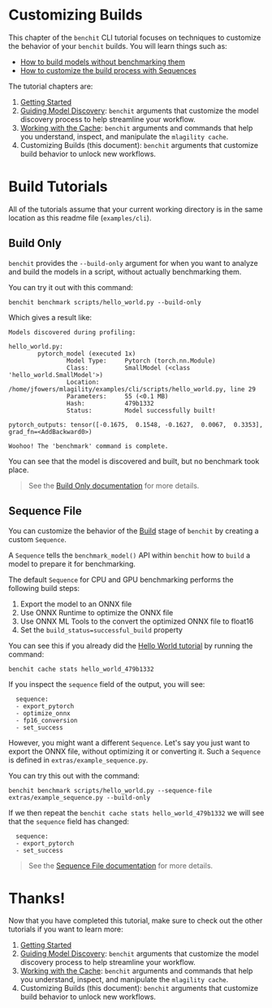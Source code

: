 # Customizing Builds

This chapter of the `benchit` CLI tutorial focuses on techniques to customize the behavior of your `benchit` builds. You will learn things such as:
- [How to build models without benchmarking them](#build-only)
- [How to customize the build process with Sequences](#sequence-file)

The tutorial chapters are:
1. [Getting Started](https://github.com/groq/mlagility/blob/main/examples/cli/readme.md)
1. [Guiding Model Discovery](https://github.com/groq/mlagility/blob/main/examples/cli/discovery.md): `benchit` arguments that customize the model discovery process to help streamline your workflow.
1. [Working with the Cache](https://github.com/groq/mlagility/blob/main/examples/cli/cache.md): `benchit` arguments and commands that help you understand, inspect, and manipulate the `mlagility cache`.
1. Customizing Builds (this document): `benchit` arguments that customize build behavior to unlock new workflows.

# Build Tutorials

All of the tutorials assume that your current working directory is in the same location as this readme file (`examples/cli`).

## Build Only

`benchit` provides the `--build-only` argument for when you want to analyze and build the models in a script, without actually benchmarking them.

You can try it out with this command:

```
benchit benchmark scripts/hello_world.py --build-only
```

Which gives a result like:

```
Models discovered during profiling:

hello_world.py:
        pytorch_model (executed 1x)
                Model Type:     Pytorch (torch.nn.Module)
                Class:          SmallModel (<class 'hello_world.SmallModel'>)
                Location:       /home/jfowers/mlagility/examples/cli/scripts/hello_world.py, line 29
                Parameters:     55 (<0.1 MB)
                Hash:           479b1332
                Status:         Model successfully built!

pytorch_outputs: tensor([-0.1675,  0.1548, -0.1627,  0.0067,  0.3353], grad_fn=<AddBackward0>)

Woohoo! The 'benchmark' command is complete.
```

You can see that the model is discovered and built, but no benchmark took place.

> See the [Build Only documentation](https://github.com/groq/mlagility/blob/main/tools_user_guide.md#build-only) for more details.

## Sequence File

You can customize the behavior of the [Build](https://github.com/groq/mlagility/blob/main/tools_user_guide.md#build) stage of `benchit` by creating a custom `Sequence`.

A `Sequence` tells the `benchmark_model()` API within `benchit` how to `build` a model to prepare it for benchmarking.

The default `Sequence` for CPU and GPU benchmarking performs the following build steps:
1. Export the model to an ONNX file
1. Use ONNX Runtime to optimize the ONNX file
1. Use ONNX ML Tools to the convert the optimized ONNX file to float16
1. Set the `build_status=successful_build` property

You can see this if you already did the [Hello World tutorial](https://github.com/groq/mlagility/blob/main/examples/cli/readme.md#hello-world) by running the command:

```
benchit cache stats hello_world_479b1332
```

If you inspect the `sequence` field of the output, you will see:

```
  sequence:
  - export_pytorch
  - optimize_onnx
  - fp16_conversion
  - set_success
```

However, you might want a different `Sequence`. Let's say you just want to export the ONNX file, without optimizing it or converting it. Such a `Sequence` is defined in `extras/example_sequence.py`.

You can try this out with the command:

```
benchit benchmark scripts/hello_world.py --sequence-file extras/example_sequence.py --build-only
```

If we then repeat the `benchit cache stats hello_world_479b1332` we will see that the `sequence` field has changed:

```
  sequence:
  - export_pytorch
  - set_success
```

> See the [Sequence File documentation](https://github.com/groq/mlagility/blob/main/tools_user_guide.md#sequence-file) for more details.

# Thanks!

Now that you have completed this tutorial, make sure to check out the other tutorials if you want to learn more:
1. [Getting Started](https://github.com/groq/mlagility/blob/main/examples/cli/readme.md)
1. [Guiding Model Discovery](https://github.com/groq/mlagility/blob/main/examples/cli/discovery.md): `benchit` arguments that customize the model discovery process to help streamline your workflow.
1. [Working with the Cache](https://github.com/groq/mlagility/blob/main/examples/cli/cache.md): `benchit` arguments and commands that help you understand, inspect, and manipulate the `mlagility cache`.
1. Customizing Builds (this document): `benchit` arguments that customize build behavior to unlock new workflows.